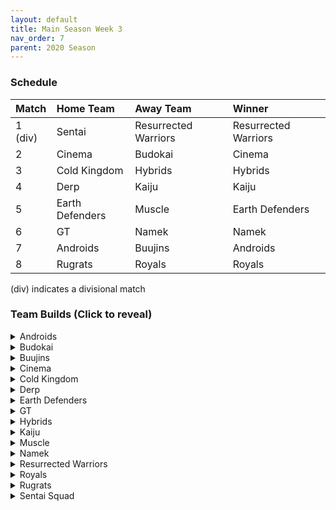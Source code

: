 ```yaml
---
layout: default
title: Main Season Week 3
nav_order: 7
parent: 2020 Season
---
```

### Schedule

|Match          |  Home Team            | Away Team        | Winner          |
| :-------------| :---------------------| :----------------| :---------------|
| 1 (div)       | Sentai                | Resurrected Warriors | Resurrected Warriors |
| 2             | Cinema                | Budokai          | Cinema          |
| 3             | Cold Kingdom          | Hybrids          | Hybrids         |
| 4             | Derp                  | Kaiju            | Kaiju           |
| 5             | Earth Defenders       | Muscle           | Earth Defenders |
| 6             | GT                    | Namek            | Namek           |
| 7             | Androids              | Buujins          | Androids        | 
| 8             | Rugrats               | Royals           | Royals          |

(div) indicates a divisional match

### Team Builds (Click to reveal)

<details>
  <summary>Androids</summary>
  <br />
<br />Home Map: Glacier
<br />Music: Boss Ganges
<br />Weekly Bench: Super 17
<br />Boost Store: None

* Android 17
   * Super +2, Ki -1 (1)
   * Launch's Support (2)
   * Indignation (1)
   * Fighting Spirit (1)
   * Quick Fast Attack (1)
   * Serious (1)
   * Ginyu AI
 
* Android 19
   * Defense +2 (2)
   * Power of Rage (2)
   * Light Body (1)
   * Master Throw (1)
   * Latent Energy (1)
   * Majin Buu AI
 
* Cell (Perfect Form)
   * Costume 2
   * Attack +1 (1)
   * Eternal Life (4)
   * Indignation (1)
   * Savior (1)
   * Broly's Ring (Limiter)
   * Cell AI
 
* Android 16
   * Attack +2, Defense -1 (1)
   * Dende's Healing (2)
   * Quick Fast Attack (1)
   * Master Throw (1)
   * Light Body (1)
   * Serious (1)
   * Trunks AI


</details>

<details>
  <summary>Budokai</summary>

<br />
<br />Home Map: Planet Namek
<br />Music: Boss Battle Rock
<br />Weekly bench: End Goku
<br />Boosts: None

* Cyborg Tao
   * Ki +2/Super -1 (1)
   * Dende's Healing (2)
   * Serious (1)
   * Light Body (1)
   * Power of Rage (2)
   * Cell AI
 
* Nam
   * Attack +1 (1)
   * Serious (1)
   * Quick Fast Attack (1)
   * Savior (1)
   * Light Body (1)
   * Dende's Healing (2)
   * Frieza AI
 
* Early Goku
   * Super +2 Ki -1 (1)
   * Fighting Spirit (1)
   * Indignation (1)
   * Savior (1)
   * Unleash Ki (1)
   * Launch's Support (2)
   * Goku AI
 
* Kid Goku
   * Attack +2 Defense -1 (1)
   * Fighting Spirit (1)
   * Quick Fast Attack (1)
   * Eternal Life (4)
   * Piccolo AI


</details>

<details>
  <summary>Buujins</summary>
<br />
<br /> Home Map: Supreme Kai's World
<br />Music: Nanshan
<br />Bench: Majuub
<br />Boosts: None

* Super Buu
   * Attack +2 Defense -1 (1)
   * Serious! (1)
   * Quick Fast Attack (1)
   * Dende's Healing (2)
   * Master Throw (1)
   * Combo Master (1)
   * Trunks AI
 
* Evil Buu
   * Defense +2 (2)
   * Dende's Healing (2)
   * Latent Energy! (1)
   * Serious! (1)
   * Fighting Spirit! (1)
   * Cell AI
 
* Majin Buu
   * Ki +2 Super -1 (1)
   * Savior (1)
   * Light Body (1)
   * Eternal Life (4)
   * Yajirobe AI
 
* Kid Buu
   * Defense +3 Attack -1 (2)
   * Launch's Support (2)
   * Indignation! (1)
   * Fighting Spirit! (1)
   * Savior (1)
   * Tien AI


</details>

<details>
  <summary>Cinema</summary>
<br />  
<br />Home Map: Hell
<br />Music: Warlord F
<br />Bench: Garlic Jr.
<br />Boosts: None

* Fasha
   * Defense +2 (2)
   * Dende's Healing (2)
   * Light Body (1)
   * Serious! (1)
   * Quick Fast Attack (1)
   * Trunks AI
 
* Turles
   * Defense +3 Attack -1 (2)
   * Eternal Life (4)
   * Fighting Spirit! (1)
   * Tien AI
 
* Zangya
   * Ki +1 (1)
   * Unleash Latent Power 1 (2)
   * High Tension (3)
   * Exquisite Skill (1)
   * Chiaotzu AI
 
* Gogeta
   * Super +2 Ki -1 (1)
   * Tension Up (2)
   * Launch’s Support (2)
   * Serious! (1)
   * Savior (1)
   * Frieza AI


</details>

<details>
  <summary>Cold Kingdom </summary>
  <br />
<br />Home Map: Broly's Planet
<br />Music: Paranoia
<br />Bench: Recoome
<br />Boosts: None

* 3rd Form Freeza
   * Defense +2(2)
   * Launches Support(2)
   * Combo Master(1)
   * Fighting Spirit(1)
   * Serious(1)
   * Freeza AI
 
* First Form Cooler
   * Ki +2 Super -1 (1)
   * Fighting Spirit(1)
   * Indignation (1)
   * Savior (1)
   * Quick Fast Attack(1)
   * Power of Rage(2)
   * Broly’s Ring(Free)
   * Yajirobe AI
 
* Meta Cooler
   * Defense +3 Attack -1(2)
   * Serious(1)
   * Tension Up(2)
   * Dende’s Healing(2)
   * Trunks AI
 
* King Cold
   * Attack +2 Defense -1 (1)
   * Light Body (1)
   * Quick fast Attack (1)
   * Eternal Life(4)
   * Trunks AI


</details>

<details>
  <summary>Derp</summary>
<br />  
<br />Home Map: Penguin Village
<br />Music: War Begins
<br />Bench: Hercule
<br />Boosts: None

* Kibito Kai
   * Attack +1 (1)
   * Serious (1)
   * Quick Fast Attacks (1)
   * Launch Support (2)
   * Power of Rage (2)
   * Cell AI
 
* Gero
   * Attack +2 Defense -1 (1)
   * High Tension (3)
   * Master Throw (1)
   * Serious (1)
   * Latent Energy (1)
   * Goku AI
 
* Salza
   * Defense +2 (2)
   * Eternal Life (4)
   * Savior (1)
   * Piccolo AI
 
* Devilman
   * Ki +2 Super -1(1)
   * Indignation (1)
   * Fighting Spirit (1)
   * Savior (1)
   * Power of Rage (2)
   * Light Body (1)
   * Yajirobe AI


</details>

<details>
  <summary>Earth Defenders</summary>
  <br />
<br />Home Map: Mt. Paozu
<br />Music: Aether
<br />Bench: Mid Goku
<br />Boosts: None

Note: Forgot to add map as the home team
  
* Yamcha
   * Defense +3 Attack -1 (2)
   * Dragon Power (3)
   * Latent Energy (1)
   * Quick Fast Attack (1)
   * Tien AI
 
* SSJ1 Mid Vegeta
   * Attack +1 (1)
   * Dende's Healing (2)
   * Fighting Spirit (1)
   * Serious (1)
   * Power of Rage (2)
   * Limiter (Free)
   * Piccolo AI
 
* Tien
   * Costume 2
   * Defense +2 (2)
   * Eternal Life (4)
   * Latent Energy! (1)
   * Yajirobe AI
 
* Krillin
   * Attack +2 Defense -1 (1)
   * Dende's Healing (2)
   * Indomitable Fighting Spirit (2)
   * Serious (1)
   * Quick Fast Attack (1)
   * Majin Buu AI


</details>

<details>
  <summary>GT</summary>
<br />  
<br />Home Map: Kings Castle
<br />Music: Turbulence
<br />Bench: Pan
<br />Boosts: None

Note: Forgot to add map as the home team
 
* Syn Shenron
   * Ki 1 (1)
   * Fighting Spirit (1)
   * Master blast (1)
   * High Tension (3)
   * Indignation (1)
   * Broly's Ring (Limiter)
   * Frieza AI
 
* Super Baby 1
   * Defense +2 (2)
   * Latent Energy (1)
   * Dende's Healing (2)
   * Quick Fast Attack (1)
   * Serious(1)
   * Piccolo AI
 
* Ssj4 Vegeta
   * Ki +2/super-1 (1)
   * Indignation(1)
   * Savior(1)
   * Eternal Life (4)
   * Broly's ring (Limiter)
   * Cell AI
 
* GT Goku (ssj3)
   * Attack +2, Def -1 (1)
   * Serious (1)
   * Quick Fast Attack (1)
   * Power of Rage(2)
   * Dende's Healing(2)
   * Limiter(Free)
   * Piccolo AI


</details>

<details>
  <summary>Hybrids</summary>
<br />  
<br />Home Map: Wastelands
<br />Music: Dragon Castle
<br />Bench: Future Gohan
<br />Boosts: None

* Ultimate Gohan
   * Attack +1 (1)
   * Serious (1)
   * Quick Fast Attack (1)
   * Eternal Life (4)
   * Majin Buu Ai
 
* Sword Trunks (Base)
   * Super +1 (1)
   * Launch’s Support (2)
   * Fighting Spirit (1)
   * Mirage (1)
   * Savior (1)
   * Indignation (1)
   * Broly's Ring (free)
   * Frieza Ai
 
* Kid Gohan
   * Costume 2
   * Defense +3 Attack -1 (2)
   * Latent Energy (1)
   * Dende's Healing (2)
   * Quick Fast Attack (1)
   * Serious (1)
   * Trunks AI
 
* SSJ Teen Gohan
   * Costume 3
   * Super +2, Ki-1 (1)
   * Indignation (1)
   * Fighting spirit (1)
   * Launch’s Support (2)
   * Dende's Healing (2)
   * Chiaotzu Ai


</details>

<details>
  <summary>Kaiju</summary>
<br />  
<br />Home Map: Rocky Area
<br />Music: Crongus
<br />Bench: Nappa
<br />Boosts: None

* Scouter Vegeta
   * Super +1 (1)
   * Indignation (1)
   * Serious (1)
   * Launch Support (2)
   * Power of Rage (2)
   * Chaoitzu Ai
 
* Bardock
   * Costume 2
   * Attack +2 Defense -1 (1)
   * Serious (1)
   * Indignation (1)
   * Combo Master (1)
   * Lightbody (1)
   * Dende Healing (2)
   * Majin Buu Ai
 
* King Vegeta
   * Defense+2 (2)
   * Savior (1)
   * Eternal Life (4)
   * Yajirobe Ai
 
* Raditz
   * Attack +1 (1)
   * Fighting spirit (1)
   * Quick fast attack (1)
   * Dragon Power (3)
   * Lightbody (1)
   * Goku Ai


</details>

<details>
  <summary>Muscle</summary>
<br />  
<br />Home Map: Muscle Tower
<br />Music: Epic Boss Fight
<br />Bench: Trunks
<br />Boosts: None

* Master Roshi with Sunglasses (Should be Costume 1)
   * Attack +2 Def -1 (1)
   * Power of Rage (2)
   * Dragon Spirit (2)
   * Quick Fast Attack (1)
   * Broly’s Ring (1)
   * Ginyu AI
 
* Bojack
   * Ki +2 Sup -1 (1)
   * Launch’s Support (2)
   * Savior (1)
   * Light Body (1)
   * Kibito Secret Art (2)
   * Tien AI
 
* SSJ Broly
   * Super +2 Ki -1 (1)
   * Spiritual Control (3)
   * Kibito Secret Art (2)
   * Light Body (1)
   * Tien AI
 
* Android 13
   * Attack +1 (1)
   * Launch’s Support (2)
   * Savior (1)
   * Tension Up (2)
   * Fighting Spirit (1)
   * Goku AI


</details>

<details>
  <summary>Namek</summary>
<br />  
<br />Home Map: Kami's Lookout
<br />Music: Fight me if you can
<br />Bench: Tambourine
<br />Boosts: None

* Late Piccolo
   * Defense+2 (2)
   * Dende's Healing (2)
   * Serious (1)
   * Light body (1)
   * Quick Fast Attack (1)
   * Trunks ai
 
* King Piccolo
   * Ki+1 (1)
   * Power of Rage (2)
   * Kibito's Secret Art (2)
   * Indignation (1)
   * Savior (1)
   * Vegeta ai
 
* Nail
   * Defense+3, Attack-1 (2)
   * Eternal Life (4)
   * Fighting Spirit (1)
   * Chiaotzu ai
 
* Nuova
   * Super+1 (1)
   * Launch's Support (2)
   * Dende's Healing(2)
   * Indignation (1)
   * Fighting Spirit (1)
   * Tien ai


</details>

<details>
  <summary>Resurrected Warriors</summary>
<br />  
<br />Home Map: Desert
<br />Music: Action Fight
<br />Bench: Videl
<br />Boosts: Rising Fighting Spirit (1),
              Power Of Rage (3),
              Super +1 (4)
              
* End Vegeta (Ssj)
   * Costume 1
   * Attack +1 (1)
   * Launchs Support (2)
   * Serious (1)
   * Quick Fast Attack (1)
   * Fighting Spirit (1)
   * Light Body (1)
   * Rising Fighting Spirit (Boost)
   * Chiaotzu Ai
 
* Early Piccolo
   * Costume 1
   * Ki +1 (1)
   * Launchs Support (2)
   * Power of Rage (2)
   * Indignation (1)
   * Savior(1)
   * Super +1 (Boost)
   * Frieza Ai
 
* Eighter
   * Defense +3 Attack -1 (2)
   * Hi Tension (3)
   * Latent Energy (1)
   * Indignation (1)
 
* Android 18
   * Costume 3
   * Super +2 Ki -1 (1)
   * Hi Tension (3)
   * Kibitos Secret Art (2)
   * Savior (1)
   * Power Of Rage (Boost)
   * Yajirobe Ai



</details>


<details>
  <summary>Royals</summary>
<br />  
<br />Home Map: Hyperbolic Time Chamber
<br />Music: Thunder
<br />Bench: Slug
<br />Boosts: None

* Majin Vegeta
   * Attack +2 Defense -1 (1)
   * Latent Energy (1)
   * Serious (1)
   * Eternal Life (4)
   * Chiaotzu AI
 
* Mecha Frieza
   * Ki +2 Super -1 (1)
   * Savior (1)
   * Indignation (1)
   * Dende's Healing (2)
   * Kibitos Secret Art (2)
   * Vegeta AI
 
* Dabura
   * Attack +1 (1)
   * Master Blast (1)
   * Serious (1)
   * Fighting Spirit (1)
   * Lightbody (1)
   * Kibito’s Secret Art (2)
   * Default Ai
 
* Pilaf Machine
   * Defense +3 Attack -1 (2)
   * Savior (1)
   * Dende's Healing (2)
   * Tension Up (2)
   * Broly's Ring (Limiter)
   * Ginyu AI


</details>

<details>
  <summary>Rugrats</summary>
<br />  
<br />Home Map: City Ruins
<br />Music: Nanga-F
<br />Bench: Arale
<br />Boosts: None

* Saibaman (costume 2)
   * Defense +3 Atk -1 (2)
   * Latent Energy (1)
   * Dragon Power (3)
   * Light Body (1)
   * Ginyu AI
 
* Cell Jr. (costume 1)
   * Attack +2 Defense -1 (1)
   * Power of Rage (2)
   * Combo Master (1)
   * Light Body (1)
   * Fighting Spirit (1)
   * Quick Fast Attack (1)
   * Broly AI
 
* Goten (SSJ)
   * Attack +1 (1)
   * Indignation (1)
   * Dende's Healing (2)
   * Fighting Spirit (1)
   * Power of Rage (2)
   * Broly's Ring (free)
   * Chaiotzu AI
 
* Kid Trunks (Base) (costume 1)
   * Ki +2 Super -1 (1)
   * Eternal Life (4)
   * Indignation (1)
   * Savior (1)
   * Broly's Ring (limiter)
   * Chaiotzu AI


</details>

<details>
  <summary>Sentai Squad</summary>
<br />  
<br />Home Map: Frieza's Ship
<br />Music: Hurricane
<br />Bench: Burter 
<br />Boosts: Attack +1 - 4z,
              Ki +1 - 4z,
              Super +1 - 4z
              
* Captain Ginyu
   * Costume 2
   * Attack +2 Defense -1 (1)
   * Eternal Life (4)
   * Serious (1)
   * Master Strike (1)
   * Attack +1 [Boost]
   * Trunks AI
 
* Saiyaman
   * Costume 2
   * Ki +1 (1)
   * Power of Rage (2)
   * Launch's Support (2)
   * Light Body (1)
   * Savior (1)
   * Tien AI
 
* Saiyawoman
   * Costume 3
   * Defense +2 (2)
   * Dragon Power (3)
   * Indignation (1)
   * Quick Fast Attack (1)
   * Ki +1 [Boost]
   * Cell AI
 
* Jeice
   * Costume 1
   * Super +2 Ki -1 (1)
   * Kibito’s Secret Art (2)
   * Power of Rage (2)
   * Light Body (1)
   * Savior (1)
   * Super +1 [Boost]
   * Frieza AI
              

</details>